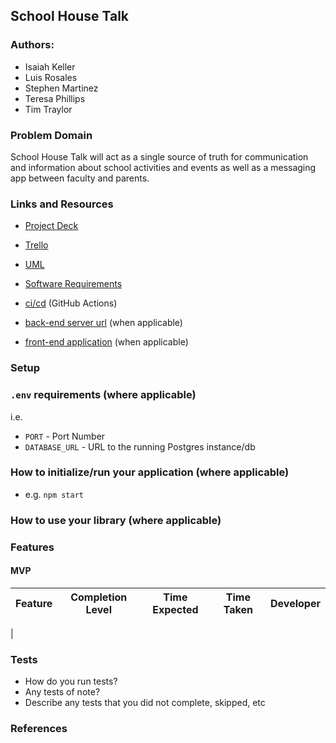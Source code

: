 ## School House Talk

### Authors:

- Isaiah Keller
- Luis Rosales
- Stephen Martinez
- Teresa Phillips
- Tim Traylor

### Problem Domain

School House Talk will act as a single source of truth for communication and information about school activities and events as well as a messaging app between faculty and parents.

### Links and Resources

- [Project Deck](https://docs.google.com/presentation/d/1sjMvWgOLFNzgRsVHPoguDWuKrk0tR04XeYjH9Z0Gr2k/edit#slide=id.g2accd1c413_3_31)
- [Trello](https://trello.com/w/cf401team)
- [UML](needed)
- [Software Requirements](/requirements.md)

- [ci/cd](http://xyz.com) (GitHub Actions)
- [back-end server url](http://xyz.com) (when applicable)
- [front-end application](http://xyz.com) (when applicable)

### Setup

### `.env` requirements (where applicable)

i.e.

- `PORT` - Port Number
- `DATABASE_URL` - URL to the running Postgres instance/db

### How to initialize/run your application (where applicable)

- e.g. `npm start`

### How to use your library (where applicable)

### Features

#### MVP

|  Feature  |  Completion Level  |  Time Expected  |  Time Taken  |  Developer  |
| :---------------------- | :-----------: | :-------: | :-------: | :-------------|
|

### Tests

- How do you run tests?
- Any tests of note?
- Describe any tests that you did not complete, skipped, etc

### References

